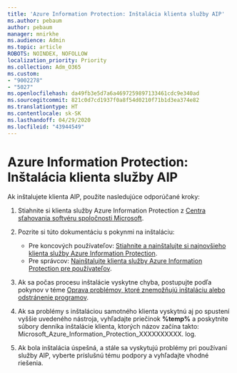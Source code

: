 ```yaml
---
title: 'Azure Information Protection: Inštalácia klienta služby AIP'
ms.author: pebaum
author: pebaum
manager: mnirkhe
ms.audience: Admin
ms.topic: article
ROBOTS: NOINDEX, NOFOLLOW
localization_priority: Priority
ms.collection: Adm_O365
ms.custom:
- "9002278"
- "5027"
ms.openlocfilehash: da49fb3e5d7a6a4697259897133461cdc9e340ad
ms.sourcegitcommit: 821c0d7cd1937f0a8f54d0210f71b1d3ea374e82
ms.translationtype: HT
ms.contentlocale: sk-SK
ms.lasthandoff: 04/29/2020
ms.locfileid: "43944549"
---
```

# <a name="azure-information-protection-aip-client-installation"></a>Azure Information Protection: Inštalácia klienta služby AIP

Ak inštalujete klienta AIP, použite nasledujúce odporúčané kroky:

1. Stiahnite si klienta služby Azure Information Protection z [Centra sťahovania softvéru spoločnosti Microsoft](https://www.microsoft.com/download/details.aspx?id=53018).

2. Pozrite si túto dokumentáciu s pokynmi na inštaláciu:

    - Pre koncových používateľov: [Stiahnite a nainštalujte si najnovšieho klienta služby Azure Information Protection](https://docs.microsoft.com/azure/information-protection/rms-client/install-client-app).
    - Pre správcov: [Nainštalujte klienta služby Azure Information Protection pre používateľov](https://docs.microsoft.com/azure/information-protection/rms-client/client-admin-guide-install).

3. Ak sa počas procesu inštalácie vyskytne chyba, postupujte podľa pokynov v téme [Oprava problémov, ktoré znemožňujú inštaláciu alebo odstránenie programov](https://support.microsoft.com/help/17588/windows-fix-problems-that-block-programs-being-installed-or-removed).

4. Ak sa problémy s inštaláciou samotného klienta vyskytnú aj po spustení vyššie uvedeného nástroja, vyhľadajte priečinok **%temp%** a poskytnite súbory denníka inštalácie klienta, ktorých názov začína takto: Microsoft_Azure_Information_Protection_XXXXXXXXXX. log.

5. Ak bola inštalácia úspešná, a stále sa vyskytujú problémy pri používaní služby AIP, vyberte príslušnú tému podpory a vyhľadajte vhodné riešenia.
